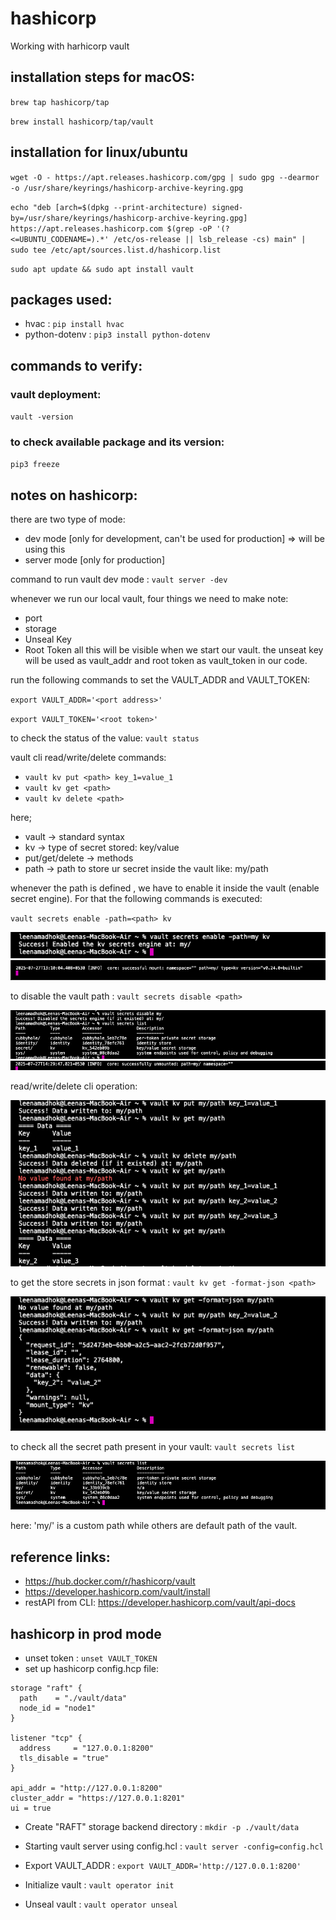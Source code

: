 # hashicorp
Working with harhicorp vault

## installation steps for macOS:

`brew tap hashicorp/tap`

`brew install hashicorp/tap/vault`

## installation for linux/ubuntu

`wget -O - https://apt.releases.hashicorp.com/gpg | sudo gpg --dearmor -o /usr/share/keyrings/hashicorp-archive-keyring.gpg`

`echo "deb [arch=$(dpkg --print-architecture) signed-by=/usr/share/keyrings/hashicorp-archive-keyring.gpg] https://apt.releases.hashicorp.com $(grep -oP '(?<=UBUNTU_CODENAME=).*' /etc/os-release || lsb_release -cs) main" | sudo tee /etc/apt/sources.list.d/hashicorp.list`

`sudo apt update && sudo apt install vault`

## packages used:

* hvac : `pip install hvac`
* python-dotenv : `pip3 install python-dotenv`

## commands to verify:

### vault deployment:

`vault -version`

### to check available package and its version:

`pip3 freeze`


## notes on hashicorp:

there are two type of mode:
* dev mode [only for development, can't be used for production] => will be using this
* server mode [only for production]

command to run vault dev mode : `vault server -dev`

whenever we run our local vault, four things we need to make note:
* port
* storage
* Unseal Key
* Root Token
all this will be visible when we start our vault.
the unseat key will be used as vault_addr and root token as vault_token in our code.

run the following commands to set the VAULT_ADDR and VAULT_TOKEN:

`export VAULT_ADDR='<port address>'`

`export VAULT_TOKEN='<root token>'`

to check the status of the value: `vault status`

vault cli read/write/delete commands:
* `vault kv put <path> key_1=value_1`
* `vault kv get <path>`
* `vault kv delete <path>`

here;
* vault -> standard syntax
* kv -> type of secret stored: key/value
* put/get/delete -> methods
* path -> path to store ur secret inside the vault like: my/path

whenever the path is defined , we have to enable it inside the vault (enable secret engine). For that the following commands is executed:

`vault secrets enable -path=<path> kv`

![alt text](<Screenshot 2025-07-27 at 1.10.29 PM.png>)
![alt text](<Screenshot 2025-07-27 at 1.24.52 PM.png>)

to disable the vault path : `vault secrets disable <path>`

![alt text](<Screenshot 2025-07-27 at 2.30.27 PM.png>)
![alt text](<Screenshot 2025-07-27 at 2.40.27 PM.png>)

read/write/delete cli operation:

![alt text](<Screenshot 2025-07-27 at 1.15.48 PM.png>)

to get the store secrets in json format : `vault kv get -format-json <path>`

![alt text](<Screenshot 2025-07-27 at 1.17.39 PM.png>)

to check all the secret path present in your vault: `vault secrets list`

![alt text](<Screenshot 2025-07-27 at 1.25.35 PM.png>)

here:
'my/' is a custom path while others are default path of the vault.


## reference links:
* https://hub.docker.com/r/hashicorp/vault
* https://developer.hashicorp.com/vault/install
* restAPI from CLI: https://developer.hashicorp.com/vault/api-docs




## hashicorp in prod mode
* unset token : `unset VAULT_TOKEN`
* set up hashicorp config.hcp file:
```
storage "raft" {
  path    = "./vault/data"
  node_id = "node1"
}

listener "tcp" {
  address     = "127.0.0.1:8200"
  tls_disable = "true"
}

api_addr = "http://127.0.0.1:8200"
cluster_addr = "https://127.0.0.1:8201"
ui = true
```



* Create "RAFT" storage backend directory : `mkdir -p ./vault/data`

* Starting vault server using config.hcl : `vault server -config=config.hcl`

* Export VAULT_ADDR : `export VAULT_ADDR='http://127.0.0.1:8200'`

* Initialize vault : `vault operator init`

* Unseal vault : `vault operator unseal`